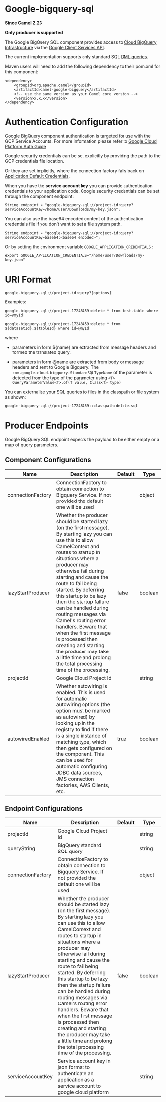 # Google-bigquery-sql

**Since Camel 2.23**

**Only producer is supported**

The Google BigQuery SQL component provides access to [Cloud BigQuery
Infrastructure](https://cloud.google.com/bigquery/) via the [Google
Client Services
API](https://developers.google.com/apis-explorer/#p/bigquery/v2/bigquery.jobs.query).

The current implementation supports only standard SQL [DML
queries](https://cloud.google.com/bigquery/docs/reference/standard-sql/dml-syntax).

Maven users will need to add the following dependency to their pom.xml
for this component:

    <dependency>
        <groupId>org.apache.camel</groupId>
        <artifactId>camel-google-bigquery</artifactId>
        <!-- use the same version as your Camel core version -->
        <version>x.x.x</version>
    </dependency>

# Authentication Configuration

Google BigQuery component authentication is targeted for use with the
GCP Service Accounts. For more information please refer to [Google Cloud
Platform Auth Guide](https://cloud.google.com/docs/authentication)

Google security credentials can be set explicitly by providing the path
to the GCP credentials file location.

Or they are set implicitly, where the connection factory falls back on
[Application Default
Credentials](https://developers.google.com/identity/protocols/application-default-credentials#howtheywork).

When you have the **service account key** you can provide authentication
credentials to your application code. Google security credentials can be
set through the component endpoint:

    String endpoint = "google-bigquery-sql://project-id:query?serviceAccountKey=/home/user/Downloads/my-key.json";

You can also use the base64 encoded content of the authentication
credentials file if you don’t want to set a file system path.

    String endpoint = "google-bigquery-sql://project-id:query?serviceAccountKey=base64:<base64 encoded>";

Or by setting the environment variable `GOOGLE_APPLICATION_CREDENTIALS`
:

    export GOOGLE_APPLICATION_CREDENTIALS="/home/user/Downloads/my-key.json"

# URI Format

    google-bigquery-sql://project-id:query?[options]

Examples:

    google-bigquery-sql://project-17248459:delete * from test.table where id=@myId
    
    google-bigquery-sql://project-17248459:delete * from ${datasetId}.${tableId} where id=@myId

where

-   parameters in form ${name} are extracted from message headers and
    formed the translated query.

-   parameters in form @name are extracted from body or message headers
    and sent to Google Bigquery. The
    `com.google.cloud.bigquery.StandardSQLTypeName` of the parameter is
    detected from the type of the parameter using
    `<T> QueryParameterValue<T>.of(T value, Class<T> type)`

You can externalize your SQL queries to files in the classpath or file
system as shown:

    google-bigquery-sql://project-17248459::classpath:delete.sql

# Producer Endpoints

Google BigQuery SQL endpoint expects the payload to be either empty or a
map of query parameters.

## Component Configurations

  
|Name|Description|Default|Type|
|---|---|---|---|
|connectionFactory|ConnectionFactory to obtain connection to Bigquery Service. If not provided the default one will be used||object|
|lazyStartProducer|Whether the producer should be started lazy (on the first message). By starting lazy you can use this to allow CamelContext and routes to startup in situations where a producer may otherwise fail during starting and cause the route to fail being started. By deferring this startup to be lazy then the startup failure can be handled during routing messages via Camel's routing error handlers. Beware that when the first message is processed then creating and starting the producer may take a little time and prolong the total processing time of the processing.|false|boolean|
|projectId|Google Cloud Project Id||string|
|autowiredEnabled|Whether autowiring is enabled. This is used for automatic autowiring options (the option must be marked as autowired) by looking up in the registry to find if there is a single instance of matching type, which then gets configured on the component. This can be used for automatic configuring JDBC data sources, JMS connection factories, AWS Clients, etc.|true|boolean|

## Endpoint Configurations

  
|Name|Description|Default|Type|
|---|---|---|---|
|projectId|Google Cloud Project Id||string|
|queryString|BigQuery standard SQL query||string|
|connectionFactory|ConnectionFactory to obtain connection to Bigquery Service. If not provided the default one will be used||object|
|lazyStartProducer|Whether the producer should be started lazy (on the first message). By starting lazy you can use this to allow CamelContext and routes to startup in situations where a producer may otherwise fail during starting and cause the route to fail being started. By deferring this startup to be lazy then the startup failure can be handled during routing messages via Camel's routing error handlers. Beware that when the first message is processed then creating and starting the producer may take a little time and prolong the total processing time of the processing.|false|boolean|
|serviceAccountKey|Service account key in json format to authenticate an application as a service account to google cloud platform||string|
